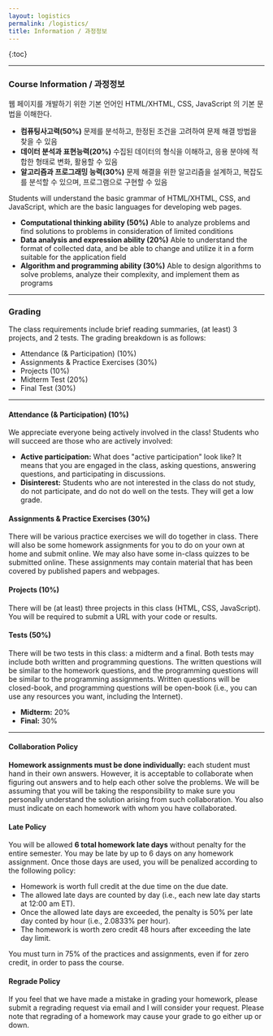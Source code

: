 ```yaml
---
layout: logistics
permalink: /logistics/
title: Information / 과정정보
---
```


{:toc}

---

### Course Information / 과정정보

웹 페이지를 개발하기 위한 기본 언어인 HTML/XHTML, CSS, JavaScript 의 기본 문법을 이해한다.

- **컴퓨팅사고력(50%)** 문제를 분석하고, 한정된 조건을 고려하여 문제 해결 방법을 찾을 수 있음
- **데이터 분석과 표현능력(20%)** 수집된 데이터의 형식을 이해하고, 응용 분야에 적합한 형태로 변화, 활용할 수 있음
- **알고리즘과 프로그래밍 능력(30%)** 문제 해결을 위한 알고리즘을 설계하고, 복잡도를 분석할 수 있으며, 프로그램으로 구현할 수 있음

Students will understand the basic grammar of HTML/XHTML, CSS, and JavaScript, which are the basic languages for developing web pages.

- **Computational thinking ability (50%)** Able to analyze problems and find solutions to problems in consideration of limited conditions
- **Data analysis and expression ability (20%)** Able to understand the format of collected data, and be able to change and utilize it in a form suitable for the application field
- **Algorithm and programming ability (30%)** Able to design algorithms to solve problems, analyze their complexity, and implement them as programs

---

### Grading

The class requirements include brief reading summaries, (at least) 3 projects, and 2 tests.
The grading breakdown is as follows:

- Attendance (& Participation) (10%)
- Assignments & Practice Exercises (30%)
- Projects (10%)
- Midterm Test (20%)
- Final Test (30%)

---

#### Attendance (& Participation) (10%)

We appreciate everyone being actively involved in the class!
Students who will succeed are those who are actively involved:

- **Active participation:** What does "active participation" look like? It means that you are engaged in the class, asking questions, answering questions, and participating in discussions.
- **Disinterest:** Students who are not interested in the class do not study, do not participate, and do not do well on the tests. They will get a low grade.

#### Assignments & Practice Exercises (30%)

There will be various practice exercises we will do together in class. There will also be some homework assignments for you to do on your own at home and submit online. We may also have some in-class quizzes to be submitted online.
These assignments may contain material that has been covered by published papers and webpages.

#### Projects (10%)

There will be (at least) three projects in this class (HTML, CSS, JavaScript). You will be required to submit a URL with your code or results.

#### Tests (50%)

There will be two tests in this class: a midterm and a final. Both tests may include both written and programming questions. The written questions will be similar to the homework questions, and the programming questions will be similar to the programming assignments. Written questions will be closed-book, and programming questions will be open-book (i.e., you can use any resources you want, including the Internet).

- **Midterm:** 20%
- **Final:** 30%

---

#### Collaboration Policy

**Homework assignments must be done individually:** each student must hand in their own answers.
However, it is acceptable to collaborate when figuring out answers and to help each other solve the problems.
We will be assuming that you will be taking the responsibility to make sure you personally understand the solution arising from such collaboration.
You also must indicate on each homework with whom you have collaborated.

#### Late Policy

You will be allowed **6 total homework late days** without penalty for the entire semester.
You may be late by up to 6 days on any homework assignment.
Once those days are used, you will be penalized according to the following policy:

- Homework is worth full credit at the due time on the due date.
- The allowed late days are counted by day (i.e., each new late day starts at 12:00 am ET).
- Once the allowed late days are exceeded, the penalty is 50% per late day conted by hour (i.e., 2.0833% per hour).
- The homework is worth zero credit 48 hours after exceeding the late day limit.

You must turn in 75% of the practices and assignments, even if for zero credit, in order to pass the course.

#### Regrade Policy

If you feel that we have made a mistake in grading your homework, please submit a regrading request via email and I will consider your request.
Please note that regrading of a homework may cause your grade to go either up or down.
